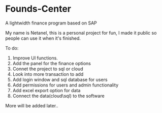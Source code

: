 # Founds-Center
A lightwidth finance program based on SAP

My name is Netanel, this is a personal project for fun, I made it public so people can use it when it's finished.

To do:
1. Improve UI functions.
2. Add the panel for the finance options
3. Connet the project to sql or cloud
4. Look into more transaction to add
5. Add login window and sql database for users
6. Add permissions for users and admin functionality
7. Add excel export option for data
8. Connect the data(cloud\sql) to the software

More will be added later..
